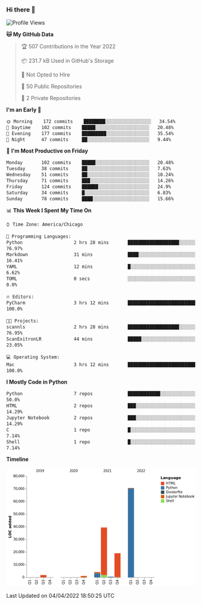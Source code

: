 ### Hi there 👋

<!--
**cauliyang/cauliyang** is a ✨ _special_ ✨ repository because its `README.md` (this file) appears on your GitHub profile.

Here are some ideas to get you started:

- 🔭 I’m currently working on ...
- 🌱 I’m currently learning ...
- 👯 I’m looking to collaborate on ...
- 🤔 I’m looking for help with ...
- 💬 Ask me about ...
- 📫 How to reach me: ...
- 😄 Pronouns: ...
- ⚡ Fun fact: ...
-->

<!--START_SECTION:waka-->
![Profile Views](http://img.shields.io/badge/Profile%20Views-0-blue)

**🐱 My GitHub Data** 

> 🏆 507 Contributions in the Year 2022
 > 
> 📦 231.7 kB Used in GitHub's Storage 
 > 
> 🚫 Not Opted to Hire
 > 
> 📜 50 Public Repositories 
 > 
> 🔑 2 Private Repositories  
 > 
**I'm an Early 🐤** 

```text
🌞 Morning    172 commits    ████████░░░░░░░░░░░░░░░░░   34.54% 
🌆 Daytime    102 commits    █████░░░░░░░░░░░░░░░░░░░░   20.48% 
🌃 Evening    177 commits    █████████░░░░░░░░░░░░░░░░   35.54% 
🌙 Night      47 commits     ██░░░░░░░░░░░░░░░░░░░░░░░   9.44%

```
📅 **I'm Most Productive on Friday** 

```text
Monday       102 commits    █████░░░░░░░░░░░░░░░░░░░░   20.48% 
Tuesday      38 commits     ██░░░░░░░░░░░░░░░░░░░░░░░   7.63% 
Wednesday    51 commits     ██░░░░░░░░░░░░░░░░░░░░░░░   10.24% 
Thursday     71 commits     ███░░░░░░░░░░░░░░░░░░░░░░   14.26% 
Friday       124 commits    ██████░░░░░░░░░░░░░░░░░░░   24.9% 
Saturday     34 commits     █░░░░░░░░░░░░░░░░░░░░░░░░   6.83% 
Sunday       78 commits     ████░░░░░░░░░░░░░░░░░░░░░   15.66%

```


📊 **This Week I Spent My Time On** 

```text
⌚︎ Time Zone: America/Chicago

💬 Programming Languages: 
Python                   2 hrs 28 mins       ███████████████████░░░░░░   76.97% 
Markdown                 31 mins             ████░░░░░░░░░░░░░░░░░░░░░   16.41% 
YAML                     12 mins             █░░░░░░░░░░░░░░░░░░░░░░░░   6.62% 
TOML                     0 secs              ░░░░░░░░░░░░░░░░░░░░░░░░░   0.0%

🔥 Editors: 
PyCharm                  3 hrs 12 mins       █████████████████████████   100.0%

🐱‍💻 Projects: 
scannls                  2 hrs 28 mins       ███████████████████░░░░░░   76.95% 
ScanExitronLR            44 mins             █████░░░░░░░░░░░░░░░░░░░░   23.05%

💻 Operating System: 
Mac                      3 hrs 12 mins       █████████████████████████   100.0%

```

**I Mostly Code in Python** 

```text
Python                   7 repos             ████████████░░░░░░░░░░░░░   50.0% 
HTML                     2 repos             ███░░░░░░░░░░░░░░░░░░░░░░   14.29% 
Jupyter Notebook         2 repos             ███░░░░░░░░░░░░░░░░░░░░░░   14.29% 
C                        1 repo              █░░░░░░░░░░░░░░░░░░░░░░░░   7.14% 
Shell                    1 repo              █░░░░░░░░░░░░░░░░░░░░░░░░   7.14%

```


**Timeline**

![Chart not found](https://raw.githubusercontent.com/cauliyang/cauliyang/main/charts/bar_graph.png) 


 Last Updated on 04/04/2022 18:50:25 UTC
<!--END_SECTION:waka-->
